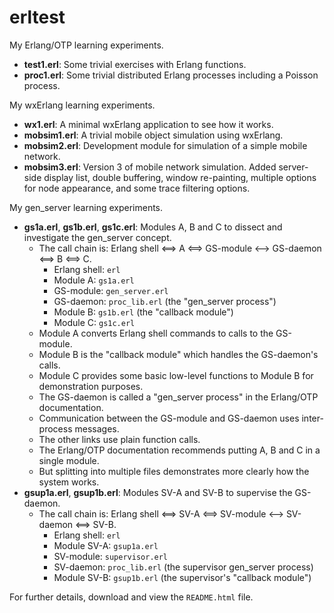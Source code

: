 # erltest
My Erlang/OTP learning experiments.
* **test1.erl**: Some trivial exercises with Erlang functions.
* **proc1.erl**: Some trivial distributed Erlang processes including a Poisson process.

My wxErlang learning experiments.
* **wx1.erl**: A minimal wxErlang application to see how it works.
* **mobsim1.erl**: A trivial mobile object simulation using wxErlang.
* **mobsim2.erl**: Development module for simulation of a simple mobile network.
* **mobsim3.erl**: Version 3 of mobile network simulation. Added server-side display list, double buffering, window re-painting, multiple options for node appearance, and some trace filtering options.

My gen_server learning experiments.
* **gs1a.erl**, **gs1b.erl**, **gs1c.erl**: Modules A, B and C to dissect and investigate the gen_server concept.
  * The call chain is: Erlang shell <==> A <==> GS-module <--> GS-daemon <==> B <==> C.
    * Erlang shell: `erl`
    * Module A: `gs1a.erl`
    * GS-module: `gen_server.erl`
    * GS-daemon: `proc_lib.erl` (the "gen_server process")
    * Module B: `gs1b.erl` (the "callback module")
    * Module C: `gs1c.erl`
  * Module A converts Erlang shell commands to calls to the GS-module.
  * Module B is the "callback module" which handles the GS-daemon's calls.
  * Module C provides some basic low-level functions to Module B for demonstration purposes.
  * The GS-daemon is called a "gen_server process" in the Erlang/OTP documentation.
  * Communication between the GS-module and GS-daemon uses inter-process messages.
  * The other links use plain function calls.
  * The Erlang/OTP documentation recommends putting A, B and C in a single module.
  * But splitting into multiple files demonstrates more clearly how the system works.
* **gsup1a.erl**, **gsup1b.erl**: Modules SV-A and SV-B to supervise the GS-daemon.
  * The call chain is: Erlang shell <==> SV-A <==> SV-module <--> SV-daemon <==> SV-B.
    * Erlang shell: `erl`
    * Module SV-A: `gsup1a.erl`
    * SV-module: `supervisor.erl`
    * SV-daemon: `proc_lib.erl` (the supervisor gen_server process)
    * Module SV-B: `gsup1b.erl` (the supervisor's "callback module")

For further details, download and view the `README.html` file.
